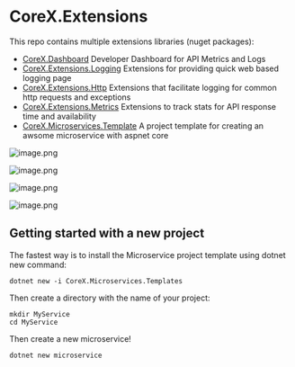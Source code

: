 # CoreX.Extensions
This repo contains multiple extensions libraries (nuget packages):
* [CoreX.Dashboard](/src/CoreX.Dashboard) Developer Dashboard for API Metrics and Logs
* [CoreX.Extensions.Logging](/src/CoreX.Extensions.Logging) Extensions for providing quick web based logging page
* [CoreX.Extensions.Http](/src/CoreX.Extensions.Http) Extensions that facilitate logging for common http requests and exceptions
* [CoreX.Extensions.Metrics](/src/CoreX.Extensions.Metrics) Extensions to track stats for API response time and availability
* [CoreX.Microservices.Template](/src/MicroserviceTemplate) A project template for creating an awsome microservice with aspnet core

![image.png](../../images/Requests.PNG)

![image.png](../../images/Errors.PNG)

![image.png](../../images/Performance.PNG)

![image.png](../../images/Log.PNG)

## Getting started with a new project
The fastest way is to install the Microservice project template using dotnet new command:
```
dotnet new -i CoreX.Microservices.Templates
```

Then create a directory with the name of your project:
```
mkdir MyService
cd MyService
```

Then create a new microservice!
```
dotnet new microservice
```
